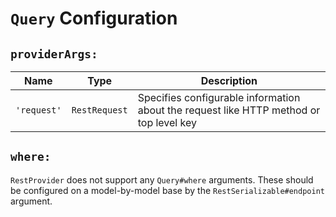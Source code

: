# `Query` Configuration

## `providerArgs:`

| Name        | Type          | Description                                                                            |
| ----------- | ------------- | -------------------------------------------------------------------------------------- |
| `'request'` | `RestRequest` | Specifies configurable information about the request like HTTP method or top level key |

## `where:`

`RestProvider` does not support any `Query#where` arguments. These should be configured on a model-by-model base by the `RestSerializable#endpoint` argument.
